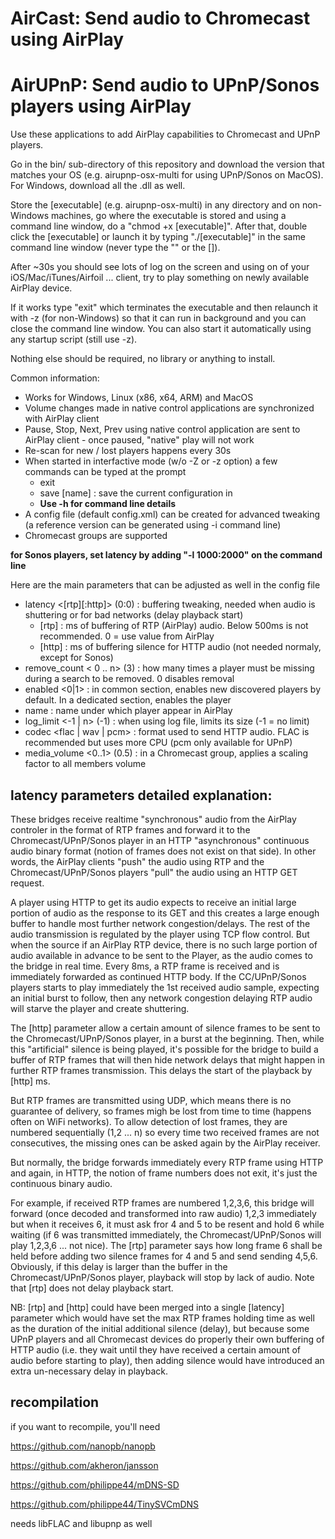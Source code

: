 # AirCast: Send audio to Chromecast using AirPlay

# AirUPnP: Send audio to UPnP/Sonos players using AirPlay

Use these applications to add AirPlay capabilities to Chromecast and UPnP players. 

Go in the bin/ sub-directory of this repository and download the version that matches your OS (e.g. airupnp-osx-multi for using UPnP/Sonos on MacOS). For Windows, download all the .dll as well. 
<p>Store the [executable] (e.g. airupnp-osx-multi) in any directory and on non-Windows machines, go where the executable is stored and using a command line window, do a "chmod +x [executable]". After that, double click the [executable] or launch it by typing "./[executable]" in the same command line window (never type the "" or the []).</p>
<p>After ~30s you should see lots of log on the screen and using on of your iOS/Mac/iTunes/Airfoil ... client, try to play something on newly available AirPlay device.</p>
<p>If it works type "exit" which terminates the executable and then relaunch it with -z (for non-Windows) so that it can run in background and you can close the command line window. You can also start it automatically using any startup script (still use -z).</p> <p>Nothing else should be required, no library or anything to install.</p>

Common information:
- Works for Windows, Linux (x86, x64, ARM) and MacOS 
- Volume changes made in native control applications are synchronized with AirPlay client
- Pause, Stop, Next, Prev using native control application are sent to AirPlay client - once paused, "native" play will not work
- Re-scan for new / lost players happens every 30s
- When started in interfactive mode (w/o -Z or -z option) a few commands can be typed at the prompt
	- exit
	- save [name] : save the current configuration in <name>
	- <strong>Use -h for command line details</strong>
- A config file (default config.xml) can be created for advanced tweaking (a reference version can be generated using -i command line)
- Chromecast groups are supported
	
<strong>for Sonos players, set latency by adding "-l 1000:2000" on the command line</strong>

Here are the main parameters that can be adjusted as well in the config file

- latency <[rtp][:http]> (0:0)	: buffering tweaking, needed when audio is shuttering or for bad networks (delay playback start)
	* [rtp] 	: ms of buffering of RTP (AirPlay) audio. Below 500ms is not recommended. 0 = use value from AirPlay
	* [http]	: ms of buffering silence for HTTP audio (not needed normaly, except for Sonos)
- remove_count < 0 .. n> (3)	: how many times a player must be missing during a search to be removed. 0 disables removal
- enabled <0|1>			: in common section, enables new discovered players by default. In a dedicated section, enables the player
- name 				: name under which player appear in AirPlay 
- log_limit <-1 | n> (-1)	: when using log file, limits its size (-1 = no limit)
- codec <flac | wav | pcm>	: format used to send HTTP audio. FLAC is recommended but uses more CPU (pcm only available for UPnP)
- media_volume	<0..1> (0.5)	: in a Chromecast group, applies a scaling factor to all members volume

## latency parameters detailed explanation:

These bridges receive realtime "synchronous" audio from the AirPlay controler in the format of RTP frames and forward it to the Chromecast/UPnP/Sonos player in an HTTP "asynchronous" continuous audio binary format (notion of frames does not exist on that side). In other words, the AirPlay clients "push" the audio using RTP and the Chromecast/UPnP/Sonos players "pull" the audio using an HTTP GET request. 

A player using HTTP to get its audio expects to receive an initial large portion of audio as the response to its GET and this creates a large enough buffer to handle most further network congestion/delays. The rest of the audio transmission is regulated by the player using TCP flow control. But when the source if an AirPlay RTP device, there is no such large portion of audio available in advance to be sent to the Player, as the audio comes to the bridge in real time. Every 8ms, a RTP frame is received and is immediately forwarded as continued HTTP body. If the CC/UPnP/Sonos players starts to play immediately the 1st received audio sample, expecting an initial burst to follow, then any network congestion delaying RTP audio will starve the player and create shuttering. 

The [http] parameter allow a certain amount of silence frames to be sent to the Chromecast/UPnP/Sonos player, in a burst at the beginning. Then, while this "artificial" silence is being played, it's possible for the bridge to build a buffer of RTP frames that will then hide network delays that might happen in further RTP frames transmission. This delays the start of the playback by [http] ms.

But RTP frames are transmitted using UDP, which means there is no guarantee of delivery, so frames migh be lost from time to time (happens often on WiFi networks). To allow detection of lost frames, they are numbered sequentially (1,2 ... n) so every time two received frames are not consecutives, the missing ones can be asked again by the AirPlay receiver. 

But normally, the bridge forwards immediately every RTP frame using HTTP and again, in HTTP, the notion of frame numbers does not exit, it's just the continuous binary audio. 

For example, if received RTP frames are numbered 1,2,3,6, this bridge will forward (once decoded and transformed into raw audio) 1,2,3 immediately but when it receives 6, it must ask fror 4 and 5 to be resent and hold 6 while waiting (if 6 was transmitted immediately, the Chromecast/UPnP/Sonos will play 1,2,3,6 ... not nice). The [rtp] parameter says how long frame 6 shall be held before adding two silence frames for 4 and 5 and send sending 4,5,6. Obviously, if this delay is larger than the buffer in the Chromecast/UPnP/Sonos player, playback will stop by lack of audio. Note that [rtp] does not delay playback start.

NB: [rtp] and [http] could have been merged into a single [latency] parameter which would have set the max RTP frames holding time as well as the duration of the initial additional silence (delay), but because some UPnP players and all Chromecast devices do properly their own buffering of HTTP audio (i.e. they wait until they have received a certain amount of audio before starting to play), then adding silence would have introduced an extra un-necessary delay in playback. 

## recompilation

if you want to recompile, you'll need

https://github.com/nanopb/nanopb

https://github.com/akheron/jansson

https://github.com/philippe44/mDNS-SD

https://github.com/philippe44/TinySVCmDNS

needs libFLAC and libupnp as well

